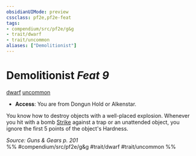 ```yaml
---
obsidianUIMode: preview
cssclass: pf2e,pf2e-feat
tags:
- compendium/src/pf2e/g&g
- trait/dwarf
- trait/uncommon
aliases: ["Demolitionist"]
---
```

# Demolitionist  *Feat 9*  
[dwarf](../../Rules/traits/dwarf.md)  [uncommon](../../Rules/traits/uncommon.md)  

- **Access**: You are from Dongun Hold or Alkenstar.

You know how to destroy objects with a well-placed explosion. Whenever you hit with a bomb [Strike](../../Rules/actions/strike.md) against a trap or an unattended object, you ignore the first 5 points of the object's Hardness.

*Source: Guns & Gears p. 201*  
%% #compendium/src/pf2e/g&g #trait/dwarf #trait/uncommon %%